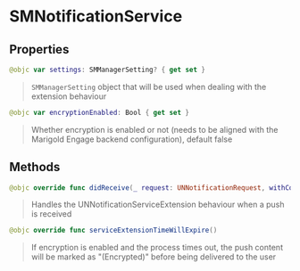 # SMNotificationService

## Properties
```swift
@objc var settings: SMManagerSetting? { get set }
```

>`SMManagerSetting` object that will be used when dealing with the extension behaviour

```swift
@objc var encryptionEnabled: Bool { get set }
```

>Whether encryption is enabled or not (needs to be aligned with the Marigold Engage backend configuration), default false

## Methods
```swift
@objc override func didReceive(_ request: UNNotificationRequest, withContentHandler contentHandler: @escaping(UNNotificationContent) -> Void)
```

>Handles the UNNotificationServiceExtension behaviour when a push is received<br/>

```swift
@objc override func serviceExtensionTimeWillExpire()
```

>If encryption is enabled and the process times out, the push content will be marked as "(Encrypted)" before being delivered to the user